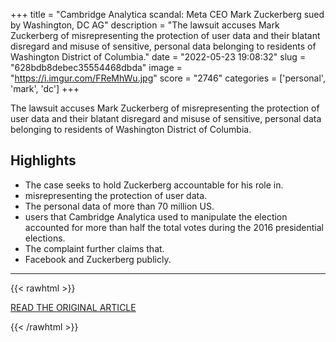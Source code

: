 +++
title = "Cambridge Analytica scandal: Meta CEO Mark Zuckerberg sued by Washington, DC AG"
description = "The lawsuit accuses Mark Zuckerberg of misrepresenting the protection of user data and their blatant disregard and misuse of sensitive, personal data belonging to residents of Washington District of Columbia."
date = "2022-05-23 19:08:32"
slug = "628bdb8debec35554468dbda"
image = "https://i.imgur.com/FReMhWu.jpg"
score = "2746"
categories = ['personal', 'mark', 'dc']
+++

The lawsuit accuses Mark Zuckerberg of misrepresenting the protection of user data and their blatant disregard and misuse of sensitive, personal data belonging to residents of Washington District of Columbia.

## Highlights

- The case seeks to hold Zuckerberg accountable for his role in.
- misrepresenting the protection of user data.
- The personal data of more than 70 million US.
- users that Cambridge Analytica used to manipulate the election accounted for more than half the total votes during the 2016 presidential elections.
- The complaint further claims that.
- Facebook and Zuckerberg publicly.

---

{{< rawhtml >}}
  <p class="article-category">
    <a target="_blank" href="https://newsable.asianetnews.com/business/cambridge-analytica-scandal-meta-ceo-mark-zuckerberg-sued-by-washington-dc-ag-rccai0">READ THE ORIGINAL ARTICLE</a>
  </p>
{{< /rawhtml >}}
